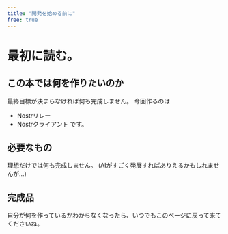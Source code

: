 ```yaml
---
title: "開発を始める前に"
free: true
---
```


# 最初に読む。

## この本では何を作りたいのか
最終目標が決まらなければ何も完成しません。
今回作るのは
- Nostrリレー
- Nostrクライアント
です。

## 必要なもの
理想だけでは何も完成しません。 (AIがすごく発展すればありえるかもしれませんが...)

## 完成品


自分が何を作っているかわからなくなったら、いつでもこのページに戻って来てくださいね。
